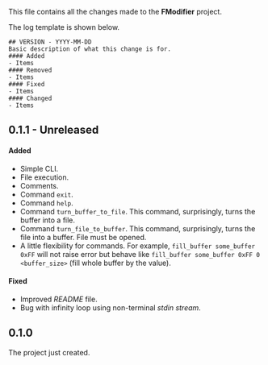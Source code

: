 This file contains all the changes made to the **FModifier** project.

The log template is shown below.
```
## VERSION - YYYY-MM-DD
Basic description of what this change is for.
#### Added
- Items
#### Removed
- Items
#### Fixed
- Items
#### Changed
- Items
```
## 0.1.1 - Unreleased
#### Added
- Simple CLI.
- File execution.
- Comments.
- Command `exit`.
- Command `help`.
- Command `turn_buffer_to_file`. This command, surprisingly, turns the buffer into a file.
- Command `turn_file_to_buffer`. This command, surprisingly, turns the file into a buffer. File must be opened.
- A little flexibility for commands. For example, `fill_buffer some_buffer 0xFF` will not raise error but behave like `fill_buffer some_buffer 0xFF 0 <buffer_size>` (fill whole buffer by the value).
#### Fixed
- Improved *README* file.
- Bug with infinity loop using non-terminal *stdin stream*.

## 0.1.0
The project just created.
